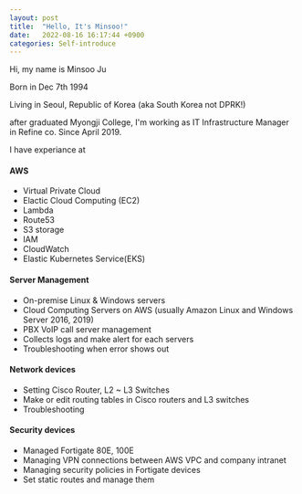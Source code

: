 ```yaml
---
layout: post
title:  "Hello, It's Minsoo!"
date:   2022-08-16 16:17:44 +0900
categories: Self-introduce
---
```

Hi, my name is Minsoo Ju

Born in Dec 7th 1994

Living in Seoul, Republic of Korea (aka South Korea not DPRK!)

after graduated Myongji College, I'm working as IT Infrastructure Manager in Refine co. Since April 2019.

I have experiance at

#### AWS 
- Virtual Private Cloud
- Elactic Cloud Computing (EC2)
- Lambda
- Route53
- S3 storage
- IAM
- CloudWatch
- Elastic Kubernetes Service(EKS)

#### Server Management
- On-premise Linux & Windows servers
- Cloud Computing Servers on AWS (usually Amazon Linux and Windows Server 2016, 2019)
- PBX VoIP call server management
- Collects logs and make alert for each servers 
- Troubleshooting when error shows out

#### Network devices 
- Setting Cisco Router, L2 ~ L3 Switches
- Make or edit routing tables in Cisco routers and L3 switches
- Troubleshooting 

#### Security devices
- Managed Fortigate 80E, 100E
- Managing VPN connections between AWS VPC and company intranet
- Managing security policies in Fortigate devices
- Set static routes and manage them

